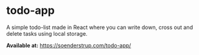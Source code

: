 # todo-app

A simple todo-list made in React where you can write down, cross out and delete tasks using local storage.

**Available at:** https://soenderstrup.com/todo-app/
